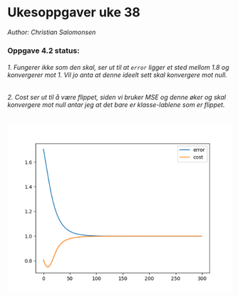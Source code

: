 # Ukesoppgaver uke 38

*Author: Christian Salomonsen*

### Oppgave 4.2 status:

###### 1. Fungerer ikke som den skal, ser ut til at `error` ligger et sted mellom 1.8 og konvergerer mot 1. Vil jo anta at denne ideelt sett skal konvergere mot null.
###### 2. Cost ser ut til å være flippet, siden vi bruker MSE og denne øker og skal konvergere mot null antar jeg at det bare er klasse-lablene som er flippet.

![nn](img/nn.png)